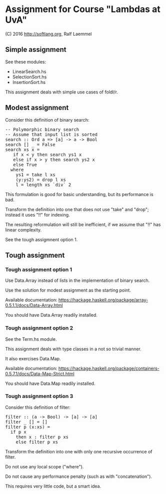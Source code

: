 # Assignment for Course "Lambdas at UvA"

(C) 2016 http://softlang.org, Ralf Laemmel

## Simple assignment

See these modules:
* LinearSearch.hs
* SelectionSort.hs
* InsertionSort.hs

This assignment deals with simple use cases of foldl/r.

## Modest assignment

Consider this definition of binary search:

<pre>
-- Polymorphic binary search
-- Assume that input list is sorted
search :: Ord a => [a] -> a -> Bool
search [] _ = False
search xs x =
   if x < y then search ys1 x
   else if x > y then search ys2 x
   else True
  where
    ys1 = take l xs
    (y:ys2) = drop l xs
    l = length xs `div` 2
</pre>

This formulation is good for basic understanding, but its performance is bad.

Transform the definition into one that does not use "take" and "drop"; instead it uses "!!" for indexing.

The resulting reformulation will still be inefficient, if we assume that "!!" has linear complexity.

See the tough assigmnent option 1.

## Tough assignment

### Tough assignment option 1

Use Data.Array instead of lists in the implementation of binary search.

Use the solution for modest assignment as the starting point.

Available documentation:
https://hackage.haskell.org/package/array-0.5.1.1/docs/Data-Array.html

You should have Data.Array readily installed.

### Tough assignment option 2

See the Term.hs module.

This assignment deals with type classes in a not so trivial manner.

It also exercises Data.Map.

Available documentation:
https://hackage.haskell.org/package/containers-0.5.7.1/docs/Data-Map-Strict.html

You should have Data.Map readily installed.

### Tough assignment option 3

Consider this definition of filter:

<pre>
filter :: (a -> Bool) -> [a] -> [a]
filter _ [] = []
filter p (x:xs) =
  if p x
    then x : filter p xs
    else filter p xs
</pre>

Transform the definition into one with only one recursive occurrence of filter.

Do not use any local scope ("where").

Do not cause any performance penalty (such as with "concatenation").

This requires very little code, but a smart idea.
